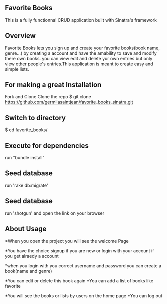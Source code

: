 
## Favorite Books
This is a fully functionnal CRUD application built with Sinatra's framework

## Overview
Favorite Books lets you sign up and create your favorite books(book name, genre...) by creating a account and have the amability to save and modify there own books. you can view edit and delete yur own entries but only view other people's entries.This application is meant to create easy and simple lists.

## For making a great Installation
Fork and Clone
Clone the repo $ git clone https://github.com/germilasaintjean/favorite_books_sinatra.git

## Switch to directory
$ cd favorite_books/

## Execute for dependencies
run "bundle install"

## Seed database
run 'rake db:migrate'

## Seed database
run 'shotgun' and open the link on your browser

## About Usage
*When you open the project you will see the welcome Page 


*You have the choice signup if you are new or login with your account if you get alraedy a account

*when you login with you correct username and password you can create a book(name and genre) 

*You can edit or delete this book again *You can add a list of books like favorite 

*You will see the books or lists by users on the home page *You can log out
